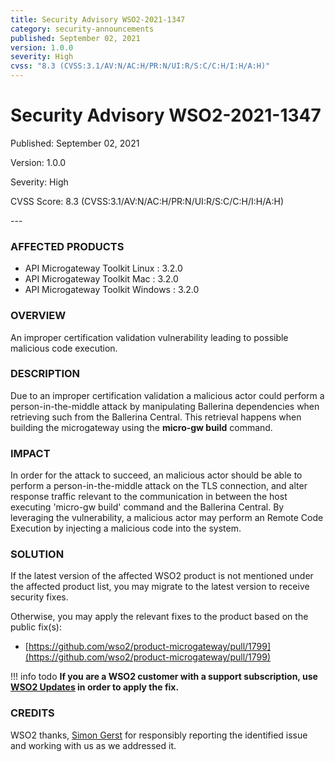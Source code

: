 ```yaml
---
title: Security Advisory WSO2-2021-1347
category: security-announcements
published: September 02, 2021
version: 1.0.0
severity: High
cvss: "8.3 (CVSS:3.1/AV:N/AC:H/PR:N/UI:R/S:C/C:H/I:H/A:H)"
---
```


# Security Advisory WSO2-2021-1347

<p class="doc-info">Published: September 02, 2021</p>
<p class="doc-info">Version: 1.0.0</p>
<p class="doc-info">Severity: High</p>
<p class="doc-info">CVSS Score: 8.3 (CVSS:3.1/AV:N/AC:H/PR:N/UI:R/S:C/C:H/I:H/A:H)</p>
---

### AFFECTED PRODUCTS
* API Microgateway Toolkit Linux : 3.2.0
* API Microgateway Toolkit Mac : 3.2.0
* API Microgateway Toolkit Windows : 3.2.0


### OVERVIEW
An improper certification validation vulnerability leading to possible malicious code execution.


### DESCRIPTION
Due to an improper certification validation a malicious actor could perform a person-in-the-middle attack by manipulating Ballerina dependencies when retrieving such from the Ballerina Central. This retrieval happens when building the microgateway using the **micro-gw build** command.


### IMPACT
In order for the attack to succeed, an malicious actor should be able to perform a person-in-the-middle attack on the TLS connection, and alter response traffic relevant to the communication in between the host executing 'micro-gw build' command and the Ballerina Central. By leveraging the vulnerability, a malicious actor may perform an Remote Code Execution by injecting a malicious code into the system.


### SOLUTION
If the latest version of the affected WSO2 product is not mentioned under the affected product list, you may migrate to the latest version to receive security fixes.

Otherwise, you may apply the relevant fixes to the product based on the public fix(s):

* [https://github.com/wso2/product-microgateway/pull/1799](https://github.com/wso2/product-microgateway/pull/1799)


!!! info todo
    **If you are a WSO2 customer with a support subscription, use [WSO2 Updates](https://wso2.com/updates/) in order to apply the fix.**


### CREDITS
WSO2 thanks, [Simon Gerst](https://github.com/intrigus-lgtm) for responsibly reporting the identified issue and working with us as we addressed it.
